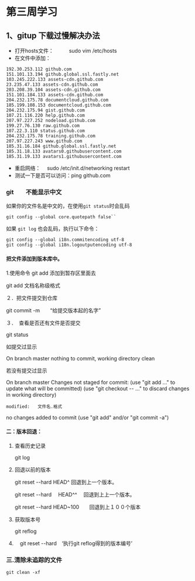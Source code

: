 # 第三周学习

## 1、gitup 下载过慢解决办法

- 打开hosts文件：　　　sudo vim /etc/hosts
- 在文件中添加：

```
192.30.253.112 github.com
151.101.13.194 github.global.ssl.fastly.net
103.245.222.133 assets-cdn.github.com
23.235.47.133 assets-cdn.github.com
203.208.39.104 assets-cdn.github.com
151.101.184.133 assets-cdn.github.com
204.232.175.78 documentcloud.github.com
185.199.108.153 documentcloud.github.com
204.232.175.94 gist.github.com
107.21.116.220 help.github.com
207.97.227.252 nodeload.github.com
199.27.76.130 raw.github.com
107.22.3.110 status.github.com
204.232.175.78 training.github.com
207.97.227.243 www.github.com
185.31.16.184 github.global.ssl.fastly.net
185.31.18.133 avatars0.githubusercontent.com
185.31.19.133 avatars1.githubusercontent.com
```

- 重启网络：　 sudo /etc/init.d/networking restart 
- 测试一下是否可以访问：ping github.com



### git　　不能显示中文

如果你的文件名是中文的，在使用`git status`时会乱码

```
git config --global core.quotepath false`` 
```

如果 `git log` 也会乱码，执行以下命令：

```
git config --global i18n.commitencoding utf-8
git config --global i18n.logoutputencoding utf-8
```

#### 把文件添加到版本库中。

1.使用命令 git add  添加到暂存区里面去

 git add  文档名称级格式

２．把文件提交到仓库

 git commit -m　　“给提交版本起的名字”

３．　查看是否还有文件是否提交

git status

如提交过显示

On branch master
nothing to commit, working directory clean

若没有提交过显示







On branch master
Changes not staged for commit:
  (use "git add <file>..." to update what will be committed)
  (use "git checkout -- <file>..." to discard changes in working directory)

	modified:   文件名.格式

no changes added to commit (use "git add" and/or "git commit -a")





#### 二：版本回退：

1. 查看历史记录

   git log

2. 回退以前的版本

   git reset --hard HEAD^    回退到上一个版本。

   git reset --hard 　HEAD^^ 　回退到上上一个版本。

   git reset --hard HEAD~100　　回退到上１００个版本

3. 获取版本号

   git reflog

4. 　git reset --hard　‘执行git reflog得到的版本编号’



### 三.清除未追踪的文件

```
git clean -xf
```


